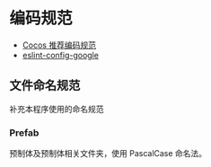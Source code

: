 # 编码规范

- [Cocos 推荐编码规范](https://docs.cocos.com/creator/manual/zh/scripting/reference/coding-standards.html)
- [eslint-config-google](https://www.npmjs.com/package/eslint-config-google)

## 文件命名规范

补充本程序使用的命名规范

### Prefab

预制体及预制体相关文件夹，使用 PascalCase 命名法。